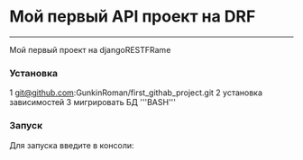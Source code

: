 # Мой первый API проект на DRF

--------------

Мой первый проект на djangoRESTFRame

### Установка 
1 git@github.com:GunkinRoman/first_githab_project.git
2 установка зависимостей
3 мигрировать БД
'''BASH'''


### Запуск
Для запуска введите в консоли:
